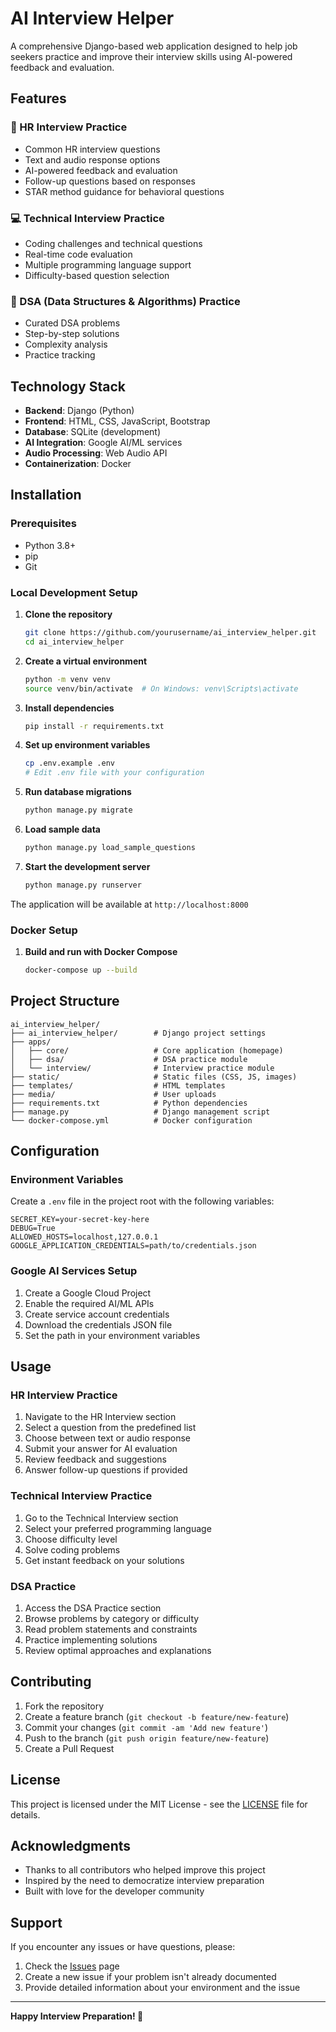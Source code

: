 # AI Interview Helper

A comprehensive Django-based web application designed to help job seekers practice and improve their interview skills using AI-powered feedback and evaluation.

## Features

### 🎯 HR Interview Practice
- Common HR interview questions
- Text and audio response options
- AI-powered feedback and evaluation
- Follow-up questions based on responses
- STAR method guidance for behavioral questions

### 💻 Technical Interview Practice
- Coding challenges and technical questions
- Real-time code evaluation
- Multiple programming language support
- Difficulty-based question selection

### 🧠 DSA (Data Structures & Algorithms) Practice
- Curated DSA problems
- Step-by-step solutions
- Complexity analysis
- Practice tracking

## Technology Stack

- **Backend**: Django (Python)
- **Frontend**: HTML, CSS, JavaScript, Bootstrap
- **Database**: SQLite (development)
- **AI Integration**: Google AI/ML services
- **Audio Processing**: Web Audio API
- **Containerization**: Docker

## Installation

### Prerequisites
- Python 3.8+
- pip
- Git

### Local Development Setup

1. **Clone the repository**
   ```bash
   git clone https://github.com/yourusername/ai_interview_helper.git
   cd ai_interview_helper
   ```

2. **Create a virtual environment**
   ```bash
   python -m venv venv
   source venv/bin/activate  # On Windows: venv\Scripts\activate
   ```

3. **Install dependencies**
   ```bash
   pip install -r requirements.txt
   ```

4. **Set up environment variables**
   ```bash
   cp .env.example .env
   # Edit .env file with your configuration
   ```

5. **Run database migrations**
   ```bash
   python manage.py migrate
   ```

6. **Load sample data**
   ```bash
   python manage.py load_sample_questions
   ```

7. **Start the development server**
   ```bash
   python manage.py runserver
   ```

The application will be available at `http://localhost:8000`

### Docker Setup

1. **Build and run with Docker Compose**
   ```bash
   docker-compose up --build
   ```

## Project Structure

```
ai_interview_helper/
├── ai_interview_helper/        # Django project settings
├── apps/
│   ├── core/                   # Core application (homepage)
│   ├── dsa/                    # DSA practice module
│   └── interview/              # Interview practice module
├── static/                     # Static files (CSS, JS, images)
├── templates/                  # HTML templates
├── media/                      # User uploads
├── requirements.txt            # Python dependencies
├── manage.py                   # Django management script
└── docker-compose.yml          # Docker configuration
```

## Configuration

### Environment Variables

Create a `.env` file in the project root with the following variables:

```env
SECRET_KEY=your-secret-key-here
DEBUG=True
ALLOWED_HOSTS=localhost,127.0.0.1
GOOGLE_APPLICATION_CREDENTIALS=path/to/credentials.json
```

### Google AI Services Setup

1. Create a Google Cloud Project
2. Enable the required AI/ML APIs
3. Create service account credentials
4. Download the credentials JSON file
5. Set the path in your environment variables

## Usage

### HR Interview Practice
1. Navigate to the HR Interview section
2. Select a question from the predefined list
3. Choose between text or audio response
4. Submit your answer for AI evaluation
5. Review feedback and suggestions
6. Answer follow-up questions if provided

### Technical Interview Practice
1. Go to the Technical Interview section
2. Select your preferred programming language
3. Choose difficulty level
4. Solve coding problems
5. Get instant feedback on your solutions

### DSA Practice
1. Access the DSA Practice section
2. Browse problems by category or difficulty
3. Read problem statements and constraints
4. Practice implementing solutions
5. Review optimal approaches and explanations

## Contributing

1. Fork the repository
2. Create a feature branch (`git checkout -b feature/new-feature`)
3. Commit your changes (`git commit -am 'Add new feature'`)
4. Push to the branch (`git push origin feature/new-feature`)
5. Create a Pull Request

## License

This project is licensed under the MIT License - see the [LICENSE](LICENSE) file for details.

## Acknowledgments

- Thanks to all contributors who helped improve this project
- Inspired by the need to democratize interview preparation
- Built with love for the developer community

## Support

If you encounter any issues or have questions, please:
1. Check the [Issues](https://github.com/yourusername/ai_interview_helper/issues) page
2. Create a new issue if your problem isn't already documented
3. Provide detailed information about your environment and the issue

---

**Happy Interview Preparation! 🚀**

